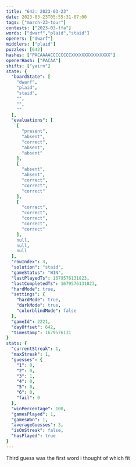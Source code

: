```yaml
---
title: "642: 2023-03-23"
date: 2023-03-23T05:55:31-07:00
tags: ["march-23-tour"]
contests: ["2023-03-ffa"]
words: ["dwarf","plaid","staid"]
openers: ["dwarf"]
middlers: ["plaid"]
puzzles: [642]
hashes: ["PACAAAACCCCCCCCXXXXXXXXXXXXXXX"]
openerHash: ["PACAA"]
shifts: ["yairn"]
state: {
  "boardState": [
    "dwarf",
    "plaid",
    "staid",
    "",
    "",
    ""
  ],
  "evaluations": [
    [
      "present",
      "absent",
      "correct",
      "absent",
      "absent"
    ],
    [
      "absent",
      "absent",
      "correct",
      "correct",
      "correct"
    ],
    [
      "correct",
      "correct",
      "correct",
      "correct",
      "correct"
    ],
    null,
    null,
    null
  ],
  "rowIndex": 3,
  "solution": "staid",
  "gameStatus": "WIN",
  "lastPlayedTs": 1679576131823,
  "lastCompletedTs": 1679576131823,
  "hardMode": true,
  "settings": {
    "hardMode": true,
    "darkMode": true,
    "colorblindMode": false
  },
  "gameId": 2221,
  "dayOffset": 642,
  "timestamp": 1679576131
}
stats: {
  "currentStreak": 1,
  "maxStreak": 1,
  "guesses": {
    "1": 0,
    "2": 0,
    "3": 1,
    "4": 0,
    "5": 0,
    "6": 0,
    "fail": 0
  },
  "winPercentage": 100,
  "gamesPlayed": 1,
  "gamesWon": 1,
  "averageGuesses": 3,
  "isOnStreak": false,
  "hasPlayed": true
}
---
```

<!-- more -->
Third guess was the first word i thought of which fit
